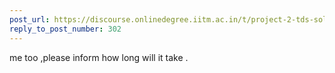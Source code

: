 ```yaml
---
post_url: https://discourse.onlinedegree.iitm.ac.in/t/project-2-tds-solver-discussion-thread/169029/303
reply_to_post_number: 302
---
```

me too ,please inform how long will it take .